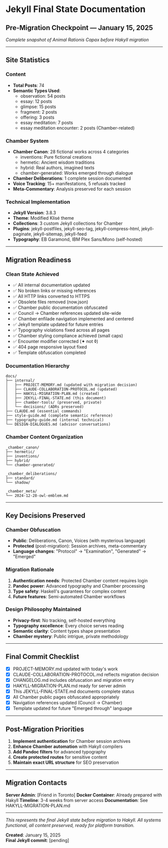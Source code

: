 # Jekyll Final State Documentation
## Pre-Migration Checkpoint — January 15, 2025

*Complete snapshot of Animal Rationis Capax before Hakyll migration*

---

## Site Statistics

### Content
- **Total Posts**: 74
- **Semantic Types Used**:
  - observation: 54 posts
  - essay: 12 posts  
  - glimpse: 15 posts
  - fragment: 2 posts
  - offering: 3 posts
  - essay meditation: 7 posts
  - essay meditation encounter: 2 posts (Chamber-related)

### Chamber System
- **Chamber Canon**: 28 fictional works across 4 categories
  - inventions: Pure fictional creations
  - hermetic: Ancient wisdom traditions
  - hybrid: Real authors, imagined texts
  - chamber-generated: Works emerged through dialogue
- **Chamber Deliberations**: 1 complete session documented
- **Voice Tracking**: 15+ manifestations, 5 refusals tracked
- **Meta-Commentary**: Analysis preserved for each session

### Technical Implementation
- **Jekyll Version**: 3.8.3
- **Theme**: Modified Klisé theme
- **Collections**: 3 custom Jekyll collections for Chamber
- **Plugins**: jekyll-postfiles, jekyll-seo-tag, jekyll-compress-html, jekyll-paginate, jekyll-sitemap, jekyll-feed
- **Typography**: EB Garamond, IBM Plex Sans/Mono (self-hosted)

---

## Migration Readiness

### Clean State Achieved
- ✅ All internal documentation updated
- ✅ No broken links or missing references
- ✅ All HTTP links converted to HTTPS
- ✅ Obsolete files removed (now.json)
- ✅ Chamber public documentation obfuscated
- ✅ Council → Chamber references updated site-wide
- ✅ Chamber enfilade navigation implemented and centered
- ✅ Jekyll template updated for future entries
- ✅ Typography violations fixed across all pages
- ✅ Chamber styling compliance achieved (small caps)
- ✅ Encounter modifier corrected (✦ not ◊)
- ✅ 404 page responsive layout fixed
- ✅ Template obfuscation completed

### Documentation Hierarchy
```
docs/
├── internal/
│   ├── PROJECT-MEMORY.md (updated with migration decision)
│   ├── CLAUDE-COLLABORATION-PROTOCOL.md (updated)
│   ├── HAKYLL-MIGRATION-PLAN.md (created)
│   ├── JEKYLL-FINAL-STATE.md (this document)
│   ├── chamber-tools/ (preserved, private)
│   └── decisions/ (ADRs preserved)
├── CLAUDE.md (essential commands)
├── style-guide.md (complete semantic reference)
├── typography-guide.md (internal technical)
└── DESIGN-DIALOGUES.md (advisor conversations)
```

### Chamber Content Organization
```
_chamber_canon/
├── hermetic/
├── inventions/
├── hybrid/
└── chamber-generated/

_chamber_deliberations/
├── standard/
└── shadow/

_chamber_meta/
└── 2024-12-28-owl-emblem.md
```

---

## Key Decisions Preserved

### Chamber Obfuscation
- **Public**: Deliberations, Canon, Voices (with mysterious language)
- **Protected** (post-migration): Session archives, meta-commentary
- **Language changes**: "Protocol" → "Examination", "Generated" → "Emerged"

### Migration Rationale
1. **Authentication needs**: Protected Chamber content requires login
2. **Pandoc power**: Advanced typography and Chamber processing
3. **Type safety**: Haskell's guarantees for complex content
4. **Future features**: Semi-automated Chamber workflows

### Design Philosophy Maintained
- **Privacy-first**: No tracking, self-hosted everything
- **Typography excellence**: Every choice serves reading
- **Semantic clarity**: Content types shape presentation
- **Chamber mystery**: Public intrigue, private methodology

---

## Final Commit Checklist

- [x] PROJECT-MEMORY.md updated with today's work
- [x] CLAUDE-COLLABORATION-PROTOCOL.md reflects migration decision
- [x] CHANGELOG.md includes obfuscation and migration entry
- [x] HAKYLL-MIGRATION-PLAN.md ready for server admin
- [x] This JEKYLL-FINAL-STATE.md documents complete status
- [x] All Chamber public pages obfuscated appropriately
- [x] Navigation references updated (Council → Chamber)
- [x] Template updated for future "Emerged through" language

---

## Post-Migration Priorities

1. **Implement authentication** for Chamber session archives
2. **Enhance Chamber automation** with Hakyll compilers
3. **Add Pandoc filters** for advanced typography
4. **Create protected routes** for sensitive content
5. **Maintain exact URL structure** for SEO preservation

---

## Migration Contacts

**Server Admin**: [Friend in Toronto]
**Docker Container**: Already prepared with Hakyll
**Timeline**: 3-4 weeks from server access
**Documentation**: See HAKYLL-MIGRATION-PLAN.md

---

*This represents the final Jekyll state before migration to Hakyll. All systems functional, all content preserved, ready for platform transition.*

**Created**: January 15, 2025  
**Final Jekyll commit**: [pending]
